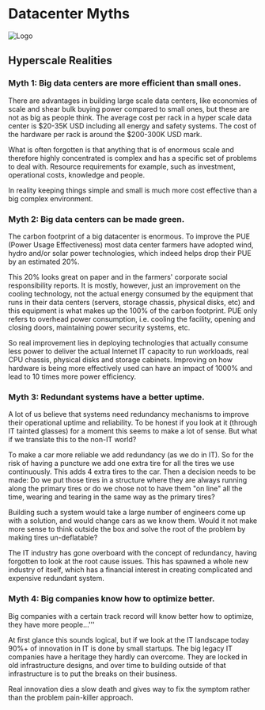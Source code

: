 # Datacenter Myths

![Logo](img/myth-big-datacenters-are-efficient.jpg?raw=true "Logo")
## Hyperscale Realities

### Myth 1: Big data centers are more efficient than small ones.

There are advantages in building large scale data centers, like economies of scale and shear bulk buying power compared to small ones, but these are not as big as people think. The average cost per rack in a hyper scale data center is $20-35K USD including all energy and safety systems. The cost of the hardware per rack is around the $200-300K USD mark.

What is often forgotten is that anything that is of enormous scale and therefore highly concentrated is complex and has a specific set of problems to deal with. Resource requirements for example, such as investment, operational costs, knowledge and people.

In reality keeping things simple and small is much more cost effective than a big complex environment.

### Myth 2: Big data centers can be made green.

The carbon footprint of a big datacenter is enormous. To improve the PUE (Power Usage Effectiveness) most data center farmers have adopted wind, hydro and/or solar power technologies, which indeed helps drop their PUE by an estimated 20%.

This 20% looks great on paper and in the farmers' corporate social responsibility reports. It is mostly, however, just an improvement on the cooling technology, not the actual energy consumed by the equipment that runs in their data centers (servers, storage chassis, physical disks, etc) and this equipment is what makes up the 100% of the carbon footprint. PUE only refers to overhead power consumption, i.e. cooling the facility, opening and closing doors, maintaining power security systems, etc.

So real improvement lies in deploying technologies that actually consume less power to deliver the actual Internet IT capacity to run workloads, real CPU chassis, physical disks and storage cabinets. Improving on how hardware is being more effectively used can have an impact of 1000% and lead to 10 times more power efficiency.

### Myth 3: Redundant systems have a better uptime.

A lot of us believe that systems need redundancy mechanisms to improve their operational uptime and reliability. To be honest if you look at it (through IT tainted glasses) for a moment this seems to make a lot of sense. But what if we translate this to the non-IT world?

To make a car more reliable we add redundancy (as we do in IT). So for the risk of having a puncture we add one extra tire for all the tires we use continuously. This adds 4 extra tires to the car. Then a decision needs to be made: Do we put those tires in a structure where they are always running along the primary tires or do we chose not to have them "on line" all the time, wearing and tearing in the same way as the primary tires?

Building such a system would take a large number of engineers come up with a solution, and would change cars as we know them. Would it not make more sense to think outside the box and solve the root of the problem by making tires un-deflatable?

The IT industry has gone overboard  with the concept of redundancy, having forgotten to look  at the root cause issues. This has spawned a whole new industry of itself, which has a financial interest in creating complicated and expensive redundant system.

### Myth 4: Big companies know how to optimize better.

Big companies with a certain track record will know better how to optimize, they have more people…'''

At first glance this sounds logical, but if we look at the IT landscape today 90%+ of innovation in IT is done by small startups. The big legacy IT companies have a heritage they hardly can overcome. They are locked in old infrastructure designs, and over time to building outside of that infrastructure is to put the breaks on their business.

Real innovation dies a slow death and gives way to fix the symptom rather than the problem pain-killer approach.
